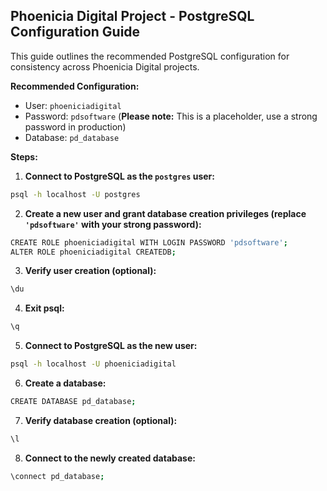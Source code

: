 ## Phoenicia Digital Project - PostgreSQL Configuration Guide

This guide outlines the recommended PostgreSQL configuration for consistency across Phoenicia Digital projects.

**Recommended Configuration:**

* User: `phoeniciadigital`
* Password: `pdsoftware` (**Please note:** This is a placeholder, use a strong password in production)
* Database: `pd_database`

**Steps:**

1. **Connect to PostgreSQL as the `postgres` user:**
```bash
psql -h localhost -U postgres
```

2. **Create a new user and grant database creation privileges (replace `'pdsoftware'` with your strong password):**
```bash
CREATE ROLE phoeniciadigital WITH LOGIN PASSWORD 'pdsoftware';
ALTER ROLE phoeniciadigital CREATEDB;
```

3. **Verify user creation (optional):**
```bash
\du
```

4. **Exit psql:**
```bash
\q
```

5. **Connect to PostgreSQL as the new user:**
```bash
psql -h localhost -U phoeniciadigital
```

6. **Create a database:**
```bash
CREATE DATABASE pd_database;
```

7. **Verify database creation (optional):**
```bash
\l
```

8. **Connect to the newly created database:**
```bash
\connect pd_database;
```